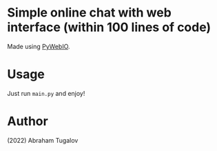 # Simple online chat with web interface (within 100 lines of code)
Made using [PyWebIO](https://www.pyweb.io/).

# Usage
Just run `main.py` and enjoy!

# Author
(2022) Abraham Tugalov